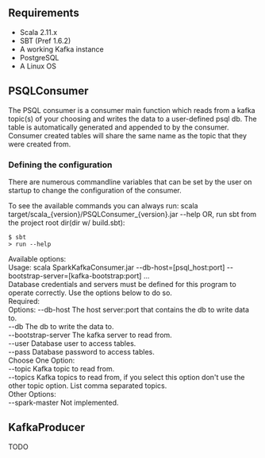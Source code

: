 ## Requirements  
* Scala 2.11.x
* SBT (Pref 1.6.2)
* A working Kafka instance
* PostgreSQL
* A Linux OS

## PSQLConsumer  
The PSQL consumer is a consumer main function which reads from a kafka topic(s) of your choosing and writes the data to a user-defined psql db.  The table is automatically generated 
and appended to by the consumer.  Consumer created tables will share the same name as the topic that they were created from.

### Defining the configuration  
There are numerous commandline variables that can be set by the user on startup to change the configuration of the consumer.

To see the available commands you can always run:  scala target/scala_{version}/PSQLConsumer_{version}.jar --help
OR, run sbt from the project root dir(dir w/ build.sbt):
```
$ sbt
> run --help
```
Available options:  
Usage: scala SparkKafkaConsumer.jar --db-host=[psql_host:port] --bootstrap-server=[kafka-bootstrap:port] ...  
Database credentials and servers must be defined for this program to operate correctly. Use the options below to do so.  
Required:  
  Options: --db-host           The host server:port that contains the db to write data to.  
  --db                The db to write the data to.  
  --bootstrap-server  The kafka server to read from.  
  --user              Database user to access tables.  
  --pass              Database password to access tables.  
  Choose One Option:  
  --topic             Kafka topic to read from.  
  --topics            Kafka topics to read from, if you select this option don't use the other topic option. List comma separated topics.  
Other Options:  
  --spark-master      Not implemented.  

## KafkaProducer  

TODO





